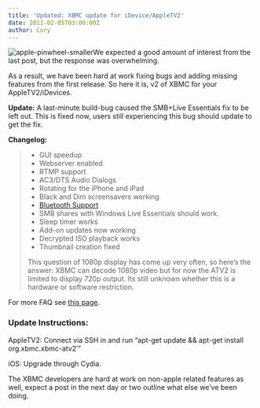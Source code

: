 ```yaml
---
title: 'Updated: XBMC update for iDevice/AppleTV2'
date: 2011-02-05T03:00:00Z
author: Cory
---
```

![](/sites/default/files/uploads/apple-pinwheel-smaller.png "apple-pinwheel-smaller")We expected a good amount of interest from the last post, but the response was overwhelming.

 As a result, we have been hard at work fixing bugs and adding missing features from the first release. So here it is, v2 of XBMC for your AppleTV2/iDevices.  


 **Update:** A last-minute build-bug caused the SMB+Live Essentials fix to be left out. This is fixed now, users still experiencing this bug should update to get the fix.

 **Changelog:**

 
> 
>  * GUI speedup
>  * Webserver enabled
>  * RTMP support
>  * AC3/DTS Audio Dialogs
>  * Rotating for the iPhone and iPad
>  * Black and Dim screensavers working
>  * [Bluetooth Support](https://forum.kodi.tv/showthread.php?pid=706047%23pid706047)
>  * SMB shares with Windows Live Essentials should work.
>  * Sleep timer works
>  * Add-on updates now working
>  * Decrypted ISO playback works
>  * Thumbnail creation fixed
>  
>   This question of 1080p display has come up very often, so here’s the answer: XBMC can decode 1080p video but for now the ATV2 is limited to display 720p output. Its still unknown whether this is a hardware or software restriction.

 For more FAQ see [this page](https://kodi.wiki/view/XBMC_for_iOS_specific_FAQ).

 ### Update Instructions:

 AppleTV2: Connect via SSH in and run “apt-get update && apt-get install org.xbmc.xbmc-atv2′”

 iOS: Upgrade through Cydia.

 The XBMC developers are hard at work on non-apple related features as well, expect a post in the next day or two outline what else we’ve been doing.

 